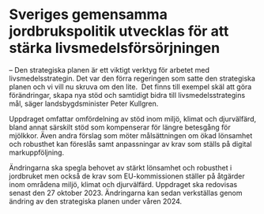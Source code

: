 # Sveriges gemensamma jordbrukspolitik utvecklas för att stärka livsmedelsförsörjningen

– Den strategiska planen är ett viktigt verktyg för arbetet med livsmedelsstrategin. Det var den förra regeringen som satte den strategiska planen och vi vill nu skruva om den lite.  Det finns till exempel skäl att göra förändringar, skapa nya stöd och samtidigt bidra till livsmedelsstrategins mål, säger landsbygdsminister Peter Kullgren.

Uppdraget omfattar omfördelning av stöd inom miljö, klimat och djurvälfärd, bland annat särskilt stöd som kompenserar för längre betesgång för mjölkkor. Även andra förslag som möter målsättningen om ökad lönsamhet och robusthet kan föreslås samt anpassningar av krav som ställs på digital markuppföljning.

Ändringarna ska spegla behovet av stärkt lönsamhet och robusthet i jordbruket men också de krav som EU-kommissionen ställer på åtgärder inom områdena miljö, klimat och djurvälfärd. Uppdraget ska redovisas senast den 27 oktober 2023. Ändringarna kan sedan verkställas genom ändring av den strategiska planen under våren 2024.
